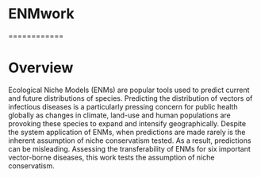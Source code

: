 # ENMwork
============

Overview
========

Ecological Niche Models (ENMs) are popular tools used to predict current and future distributions of species.
Predicting the distribution of vectors of infectious diseases is a particularly pressing concern for public health
globally as changes in climate, land-use and human populations are provoking these species to expand and intensify geographically.
Despite the system application of ENMs, when predictions are made rarely is the inherent assumption of niche conservatism tested.
As a result, predictions can be misleading. Assessing the transferability of ENMs for six important vector-borne diseases,
this work tests the assumption of niche conservatism.
